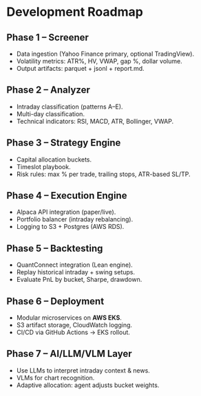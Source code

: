 # Development Roadmap

## Phase 1 – Screener
- Data ingestion (Yahoo Finance primary, optional TradingView).
- Volatility metrics: ATR%, HV, VWAP, gap %, dollar volume.
- Output artifacts: parquet + jsonl + report.md.

## Phase 2 – Analyzer
- Intraday classification (patterns A–E).
- Multi-day classification.
- Technical indicators: RSI, MACD, ATR, Bollinger, VWAP.

## Phase 3 – Strategy Engine
- Capital allocation buckets.
- Timeslot playbook.
- Risk rules: max % per trade, trailing stops, ATR-based SL/TP.

## Phase 4 – Execution Engine
- Alpaca API integration (paper/live).
- Portfolio balancer (intraday rebalancing).
- Logging to S3 + Postgres (AWS RDS).

## Phase 5 – Backtesting
- QuantConnect integration (Lean engine).
- Replay historical intraday + swing setups.
- Evaluate PnL by bucket, Sharpe, drawdown.

## Phase 6 – Deployment
- Modular microservices on **AWS EKS**.
- S3 artifact storage, CloudWatch logging.
- CI/CD via GitHub Actions → EKS rollout.

## Phase 7 – AI/LLM/VLM Layer
- Use LLMs to interpret intraday context & news.
- VLMs for chart recognition.
- Adaptive allocation: agent adjusts bucket weights.